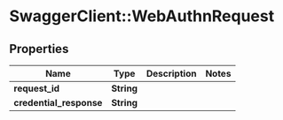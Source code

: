 # SwaggerClient::WebAuthnRequest

## Properties
Name | Type | Description | Notes
------------ | ------------- | ------------- | -------------
**request_id** | **String** |  | 
**credential_response** | **String** |  | 



